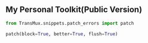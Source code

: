 ## My Personal Toolkit(Public Version)

```python
from TransMux.snippets.patch_errors import patch

patch(block=True, better=True, flush=True)
```